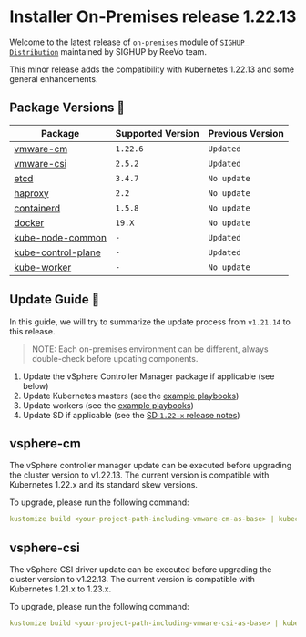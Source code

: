 # Installer On-Premises release 1.22.13

Welcome to the latest release of `on-premises` module of [`SIGHUP Distribution`](https://github.com/sighupio/fury-distribution) maintained by SIGHUP by ReeVo team.

This minor release adds the compatibility with Kubernetes 1.22.13 and some general enhancements.

## Package Versions 🚢

| Package                                              | Supported Version | Previous Version  |
|------------------------------------------------------|-------------------|-------------------|
| [vmware-cm](katalog/vmware-cm)                       | `1.22.6`          | `Updated`         |
| [vmware-csi](katalog/vmware-csi)                     | `2.5.2`           | `Updated`         |
| [etcd](roles/etcd)                                   | `3.4.7`           | `No update`       |
| [haproxy](roles/haproxy)                             | `2.2`             | `No update`       |
| [containerd](roles/containerd)                       | `1.5.8`           | `No update`       |
| [docker](roles/docker)                               | `19.X`            | `No update`       |
| [kube-node-common](roles/kube-node-common)           | `-`               | `Updated`         |
| [kube-control-plane](roles/kube-control-plane)       | `-`               | `Updated`         |
| [kube-worker](roles/kube-worker)                     | `-`               | `No update`       |

## Update Guide 🦮

In this guide, we will try to summarize the update process from `v1.21.14` to this release.

> NOTE: Each on-premises environment can be different, always double-check before updating components.

1. Update the vSphere Controller Manager package if applicable (see below)
2. Update Kubernetes masters (see the [example playbooks](examples/playbooks))
3. Update workers (see the [example playbooks](examples/playbooks))
4. Update SD if applicable (see the [SD `1.22.x` release notes](https://github.com/sighupio/fury-distribution/tree/master/docs/releases))

## vsphere-cm

The vSphere controller manager update can be executed before upgrading the cluster version to v1.22.13. The current version is compatible with Kubernetes 1.22.x and its standard skew versions.

To upgrade, please run the following command:

```yaml
kustomize build <your-project-path-including-vmware-cm-as-base> | kubectl apply -f -
```

## vsphere-csi

The vSphere CSI driver update can be executed before upgrading the cluster version to v1.22.13.
The current version is compatible with Kubernetes 1.21.x to 1.23.x.

To upgrade, please run the following command:

```yaml
kustomize build <your-project-path-including-vmware-csi-as-base> | kubectl apply -f -
```
